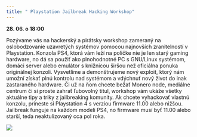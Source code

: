 ```yaml
---
title: " Playstation Jailbreak Hacking Workshop"
---
```


**28. 06. o 18:00**

Pozývame vás na hackerský a pirátsky workshop zameraný na oslobodzovanie uzavretých systémov pomocou najnovších zranitelností v Playstation. 
Konzola PS4, ktorá vám leží na poličke nie je len starý gaming hardware, no dá sa použiť ako plnohodnotné PC s GNU/Linux systémom, domáci server 
alebo emulátor s knižnicou širšou než oficiálna ponuka originálnej konzoli. Vysvetlíme a demonštrujeme nový exploit, ktorý nám umožní získať plnú 
kontrolu nad systémom a vdýchnuť nový život do inak zastaraného hardware. Či už na ňom chcete bežať Monero node, mediálne centrum či si proste zahrať 
ľubovolný titul, workshop vám ukáže všetky aktuálne tipy a triky z jailbreaking komunity. Ak chcete vyhackovať vlastnú konzolu, prineste si Playstation 
4 s verziou firmware 11.00 alebo nižšou. Jailbreak funguje na každom modeli PS4, no firmware musí byť 11.00 alebo starší, teda neaktulizovaný cca pol roka.

![](https://i.ibb.co/dGTQmGj/signal-2024-06-21-131406-002.png)
